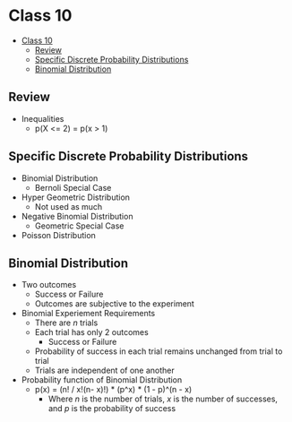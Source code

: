 # Class 10

- [Class 10](#class-10)
  - [Review](#review)
  - [Specific Discrete Probability Distributions](#specific-discrete-probability-distributions)
  - [Binomial Distribution](#binomial-distribution)

## Review

- Inequalities
  - p(X <= 2) = p(x > 1)

## Specific Discrete Probability Distributions

- Binomial Distribution
  - Bernoli Special Case
- Hyper Geometric Distribution
  - Not used as much
- Negative Binomial Distribution
  - Geometric Special Case
- Poisson Distribution

## Binomial Distribution

- Two outcomes
  - Success or Failure
  - Outcomes are subjective to the experiment
- Binomial Experiement Requirements
  - There are *n* trials
  - Each trial has only 2 outcomes
    - Success or Failure
  - Probability of success in each trial remains unchanged from trial to trial
  - Trials are independent of one another
- Probability function of Binomial Distribution
  - p(x) = (n! / x!(n- x)!) * (p^x) * (1 - p)^(n - x)
    - Where *n* is the number of trials, *x* is the number of successes, and *p* is the probability of success
